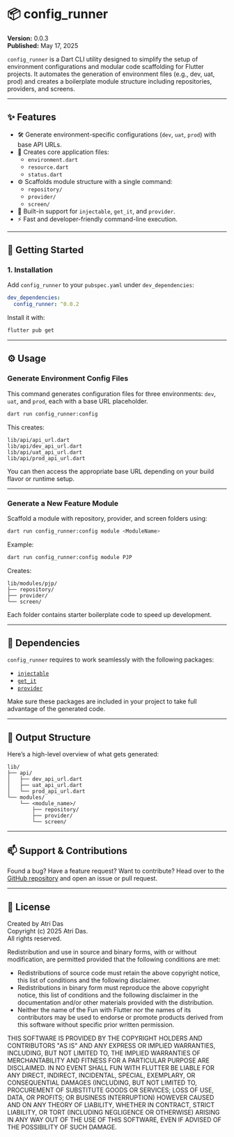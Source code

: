 # 📦 config_runner

**Version:** 0.0.3  
**Published:** May 17, 2025

`config_runner` is a Dart CLI utility designed to simplify the setup of environment configurations and modular code scaffolding for Flutter projects. It automates the generation of environment files (e.g., dev, uat, prod) and creates a boilerplate module structure including repositories, providers, and screens.

---

## ✨ Features

- 🛠️ Generate environment-specific configurations (`dev`, `uat`, `prod`) with base API URLs.
- 🧱 Creates core application files:
  - `environment.dart`
  - `resource.dart`
  - `status.dart`
- ⚙️ Scaffolds module structure with a single command:
    - `repository/`
    - `provider/`
    - `screen/`
- 💉 Built-in support for `injectable`, `get_it`, and `provider`.
- ⚡ Fast and developer-friendly command-line execution.

---

## 🚀 Getting Started

### 1. Installation

Add `config_runner` to your `pubspec.yaml` under `dev_dependencies`:

```yaml
dev_dependencies:
  config_runner: ^0.0.2
```

Install it with:

```bash
flutter pub get
```

---

## ⚙️ Usage

### Generate Environment Config Files

This command generates configuration files for three environments: `dev`, `uat`, and `prod`, each with a base URL placeholder.

```bash
dart run config_runner:config
```

This creates:
```
lib/api/api_url.dart
lib/api/dev_api_url.dart
lib/api/uat_api_url.dart
lib/api/prod_api_url.dart
```

You can then access the appropriate base URL depending on your build flavor or runtime setup.

---

### Generate a New Feature Module

Scaffold a module with repository, provider, and screen folders using:

```bash
dart run config_runner:config module <ModuleName>
```

Example:
```bash
dart run config_runner:config module PJP
```

Creates:
```
lib/modules/pjp/
├── repository/
├── provider/
└── screen/
```

Each folder contains starter boilerplate code to speed up development.

---

## 🧩 Dependencies

`config_runner` requires to work seamlessly with the following packages:

- [`injectable`](https://pub.dev/packages/injectable)
- [`get_it`](https://pub.dev/packages/get_it)
- [`provider`](https://pub.dev/packages/provider)

Make sure these packages are included in your project to take full advantage of the generated code.

---

## 📁 Output Structure

Here’s a high-level overview of what gets generated:

```
lib/
├── api/
│   ├── dev_api_url.dart
│   ├── uat_api_url.dart
│   └── prod_api_url.dart
└── modules/
    └── <module_name>/
        ├── repository/
        ├── provider/
        └── screen/
```

---


## 📫 Support & Contributions

Found a bug? Have a feature request? Want to contribute? Head over to the [GitHub repository](https://github.com/samrat19/config_runner) and open an issue or pull request.

---

## 📝 License

Created by Atri Das  
Copyright (c) 2025 Atri Das.  
All rights reserved.

Redistribution and use in source and binary forms, with or without modification, are permitted provided that the following conditions are met:

- Redistributions of source code must retain the above copyright notice, this list of conditions and the following disclaimer.
- Redistributions in binary form must reproduce the above copyright notice, this list of conditions and the following disclaimer in the documentation and/or other materials provided with the distribution.
- Neither the name of the Fun with Flutter nor the names of its contributors may be used to endorse or promote products derived from this software without specific prior written permission.

THIS SOFTWARE IS PROVIDED BY THE COPYRIGHT HOLDERS AND CONTRIBUTORS "AS IS" AND ANY EXPRESS OR IMPLIED WARRANTIES, INCLUDING, BUT NOT LIMITED TO, THE IMPLIED WARRANTIES OF MERCHANTABILITY AND FITNESS FOR A PARTICULAR PURPOSE ARE DISCLAIMED. IN NO EVENT SHALL FUN WITH FLUTTER BE LIABLE FOR ANY DIRECT, INDIRECT, INCIDENTAL, SPECIAL, EXEMPLARY, OR CONSEQUENTIAL DAMAGES (INCLUDING, BUT NOT LIMITED TO, PROCUREMENT OF SUBSTITUTE GOODS OR SERVICES; LOSS OF USE, DATA, OR PROFITS; OR BUSINESS INTERRUPTION) HOWEVER CAUSED AND ON ANY THEORY OF LIABILITY, WHETHER IN CONTRACT, STRICT LIABILITY, OR TORT (INCLUDING NEGLIGENCE OR OTHERWISE) ARISING IN ANY WAY OUT OF THE USE OF THIS SOFTWARE, EVEN IF ADVISED OF THE POSSIBILITY OF SUCH DAMAGE.
